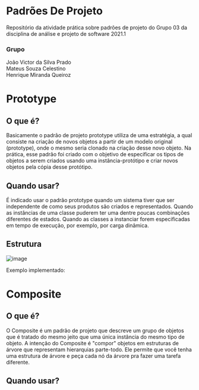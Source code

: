 # Padrões De Projeto
Repositório da atividade prática sobre padrões de projeto do Grupo 03 da disciplina de análise e projeto de software 2021.1

### Grupo
João Victor da Silva Prado  
Mateus Souza Celestino  
Henrique Miranda Queiroz  

# Prototype

## O que é?

Basicamente o padrão de projeto prototype utiliza de uma estratégia, a qual consiste na criação de novos objetos a partir de um modelo original (prototype), onde o mesmo seria clonado na criação desse novo objeto. Na prática, esse padrão foi criado com o objetivo de especificar os tipos de objetos a serem criados usando uma instância-protótipo e criar novos objetos pela cópia desse protótipo.

## Quando usar?

É indicado usar o padrão prototype quando um sistema tiver que ser independente de como seus produtos são criados e representados. Quando as instâncias de uma classe puderem ter uma dentre poucas combinações diferentes de estados. Quando as classes a instanciar forem especificadas em tempo de execução, por exemplo, por carga dinâmica.

## Estrutura

![image](https://user-images.githubusercontent.com/54816492/147685427-44b1e5cb-58bb-427d-9be7-b305dce95c31.png)


Exemplo implementado:




# Composite

## O que é?

O Composite é um padrão de projeto que descreve um grupo de objetos que é tratado do mesmo jeito que uma única instância do mesmo tipo de objeto. A intenção do Composite é "compor" objetos em estruturas de árvore que representam hierarquias parte-todo. Ele permite que você tenha uma estrutura de árvore e peça cada nó da árvore pra fazer uma tarefa diferente.

## Quando usar?

